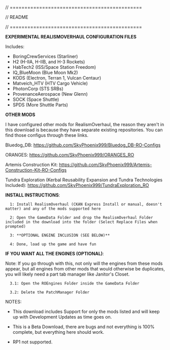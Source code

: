 //  =============================================

//  README

//  ============================================= 


**EXPERIMENTAL REALISMOVERHAUL CONFIGURATION FILES**

Includes:

- BoringCrewServices (Starliner)
- H2 (H-IIA, H-IIB, and H-3 Rockets)
- HabTech2 (ISS/Space Station Freedom)
- IQ_BlueMoon (Blue Moon Mk2)
- KODS (Electron, Terran 1, Vulcan Centaur)
- Matveich_HTV (HTV Cargo Vehicle)
- PhotonCorp (STS SRBs)
- ProvenanceAerospace (New Glenn)
- SOCK (Space Shuttle)
- SPDS (More Shuttle Parts)

  

**OTHER MODS**

I have configured other mods for RealismOverhaul, the reason they aren't in this download is because they have separate existing repositories.
You can find those configus through these links.

Bluedog_DB: https://github.com/SkyPhoenix999/Bluedog_DB-RO-Configs

ORANGES: https://github.com/SkyPhoenix999/ORANGES_RO

Artemis Construction Kit: https://github.com/SkyPhoenix999/Artemis-Construction-Kit-RO-Configs

Tundra Exploration (Kerbal Reusability Expansion and Tundra Technologies Included): https://github.com/SkyPhoenix999/TundraExploration_RO
  


**INSTALL INSTRUCTIONS**:

	  1: Install RealismOverhaul (CKAN Express Install or manual, doesn't matter) and any of the mods supported here
 
	  2: Open the GameData Folder and drop the RealismOverhaul Folder included in the download into the folder (Select Replace Files when prompted)
  
	  3: **OPTIONAL ENGINE INCLUSION (SEE BELOW)**
  
	  4: Done, load up the game and have fun



**IF YOU WANT ALL THE ENGINES (OPTIONAL)**:

Note: If you go through with this, not only will the engines from these mods appear, but all engines from other mods that would otherwise be duplicates, you will likely need a part tab manager like Janitor's Closet.
  
	  3.1: Open the ROEngines Folder inside the GameData Folder
  
	  3.2: Delete the PatchManager Folder


NOTES:

- This download includes Support for only the mods listed and will keep up with Development Updates as time goes on.

- This is a Beta Download, there are bugs and not everything is 100% complete, but everything here should work.

- RP1 not supported.

